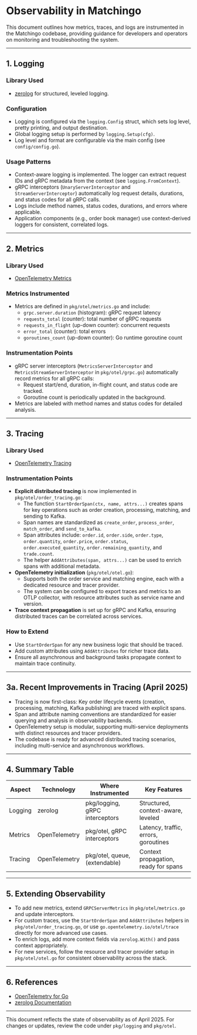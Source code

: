 # Observability in Matchingo

This document outlines how metrics, traces, and logs are instrumented in the Matchingo codebase, providing guidance for developers and operators on monitoring and troubleshooting the system.

---

## 1. Logging

### Library Used
- [zerolog](https://github.com/rs/zerolog) for structured, leveled logging.

### Configuration
- Logging is configured via the `logging.Config` struct, which sets log level, pretty printing, and output destination.
- Global logging setup is performed by `logging.Setup(cfg)`.
- Log level and format are configurable via the main config (see `config/config.go`).

### Usage Patterns
- Context-aware logging is implemented. The logger can extract request IDs and gRPC metadata from the context (see `logging.FromContext`).
- gRPC interceptors (`UnaryServerInterceptor` and `StreamServerInterceptor`) automatically log request details, durations, and status codes for all gRPC calls.
- Logs include method names, status codes, durations, and errors where applicable.
- Application components (e.g., order book manager) use context-derived loggers for consistent, correlated logs.

---

## 2. Metrics

### Library Used
- [OpenTelemetry Metrics](https://opentelemetry.io/docs/instrumentation/go/)

### Metrics Instrumented
- Metrics are defined in `pkg/otel/metrics.go` and include:
  - `grpc.server.duration` (histogram): gRPC request latency
  - `requests_total` (counter): total number of gRPC requests
  - `requests_in_flight` (up-down counter): concurrent requests
  - `error_total` (counter): total errors
  - `goroutines_count` (up-down counter): Go runtime goroutine count

### Instrumentation Points
- gRPC server interceptors (`MetricsServerInterceptor` and `MetricsStreamServerInterceptor` in `pkg/otel/grpc.go`) automatically record metrics for all gRPC calls:
  - Request start/end, duration, in-flight count, and status code are tracked.
  - Goroutine count is periodically updated in the background.
- Metrics are labeled with method names and status codes for detailed analysis.

---

## 3. Tracing

### Library Used
- [OpenTelemetry Tracing](https://opentelemetry.io/docs/instrumentation/go/)

### Instrumentation Points
- **Explicit distributed tracing** is now implemented in `pkg/otel/order_tracing.go`:
  - The function `StartOrderSpan(ctx, name, attrs...)` creates spans for key operations such as order creation, processing, matching, and sending to Kafka. 
  - Span names are standardized as `create_order`, `process_order`, `match_order`, and `send_to_kafka`.
  - Span attributes include: `order.id`, `order.side`, `order.type`, `order.quantity`, `order.price`, `order.status`, `order.executed_quantity`, `order.remaining_quantity`, and `trade.count`.
  - The helper `AddAttributes(span, attrs...)` can be used to enrich spans with additional metadata.
- **OpenTelemetry initialization** (`pkg/otel/otel.go`):
  - Supports both the order service and matching engine, each with a dedicated resource and tracer provider.
  - The system can be configured to export traces and metrics to an OTLP collector, with resource attributes such as service name and version.
- **Trace context propagation** is set up for gRPC and Kafka, ensuring distributed traces can be correlated across services.

### How to Extend
- Use `StartOrderSpan` for any new business logic that should be traced.
- Add custom attributes using `AddAttributes` for richer trace data.
- Ensure all asynchronous and background tasks propagate context to maintain trace continuity.

---

## 3a. Recent Improvements in Tracing (April 2025)
- Tracing is now first-class: Key order lifecycle events (creation, processing, matching, Kafka publishing) are traced with explicit spans.
- Span and attribute naming conventions are standardized for easier querying and analysis in observability backends.
- OpenTelemetry setup is modular, supporting multi-service deployments with distinct resources and tracer providers.
- The codebase is ready for advanced distributed tracing scenarios, including multi-service and asynchronous workflows.

---

## 4. Summary Table

| Aspect     | Technology         | Where Instrumented                | Key Features                         |
|------------|--------------------|-----------------------------------|--------------------------------------|
| Logging    | zerolog            | pkg/logging, gRPC interceptors    | Structured, context-aware, leveled   |
| Metrics    | OpenTelemetry      | pkg/otel, gRPC interceptors       | Latency, traffic, errors, goroutines |
| Tracing    | OpenTelemetry      | pkg/otel, queue, (extendable)     | Context propagation, ready for spans |

---

## 5. Extending Observability
- To add new metrics, extend `GRPCServerMetrics` in `pkg/otel/metrics.go` and update interceptors.
- For custom traces, use the `StartOrderSpan` and `AddAttributes` helpers in `pkg/otel/order_tracing.go`, or use `go.opentelemetry.io/otel/trace` directly for more advanced use cases.
- To enrich logs, add more context fields via `zerolog.With()` and pass context appropriately.
- For new services, follow the resource and tracer provider setup in `pkg/otel/otel.go` for consistent observability across the stack.

---

## 6. References
- [OpenTelemetry for Go](https://opentelemetry.io/docs/instrumentation/go/)
- [zerolog Documentation](https://github.com/rs/zerolog)

---

This document reflects the state of observability as of April 2025. For changes or updates, review the code under `pkg/logging` and `pkg/otel`.
